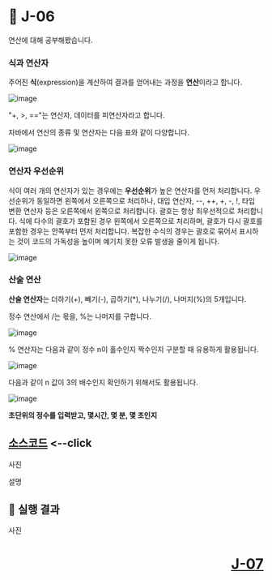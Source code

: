 # 📖 J-06
연산에 대해 공부해봤습니다.

### **식과 연산자**

주어진 **식**(expression)을 계산하여 결과를 얻어내는 과정을 **연산**이라고 합니다.

![image](https://github.com/user-attachments/assets/074f5da5-ff84-4f26-81c9-84c7ce729f33)

"+, >, =="는 연산자, 데이터를 피연산자라고 합니다.

자바에서 연산의 종류 및 연산자는 다음 표와 같이 다양합니다.

![image](https://github.com/user-attachments/assets/bd5b9bcd-2496-47bb-b7f1-db695dbc8a92)

### **연산자 우선순위**

식이 여러 개의 연산자가 있는 경우에는 **우선순위**가 높은 연산자를 먼저 처리합니다. 
우선순위가 동일하면 왼쪽에서 오른쪽으로 처리하나, 대입 연산자, --, ++, +, -, !, 타입 변환 연산자 등은 오른쪽에서 왼쪽으로 처리합니다. 괄호는 항상 최우선적으로 처리합니다.
식에 다수의 괄호가 포함된 경우 왼쪽에서 오른쪽으로 처리하며, 괄호가 다시 괄호를 포함한 경우는 안쪽부터 먼저 처리합니다.
복잡한 수식의 경우는 괄호로 묶어서 표시하는 것이 코드의 가독성을 높이며 예기치 못한 오류 발생을 줄이게 됩니다.

![image](https://github.com/user-attachments/assets/404776ea-14ac-40df-a4ab-6f7b97ee60b3)

### **산술 연산**

**산술 연산자**는 더하기(+), 빼기(-), 곱하기(*), 나누기(/), 나머지(%)의 5개입니다.

정수 연산에서 /는 몫을, %는 나머지를 구합니다. 

![image](https://github.com/user-attachments/assets/07af7e96-11e3-4f41-8fc2-8ddc897ac3c4)

% 연산자는 다음과 같이 정수 n이 홀수인지 짝수인지 구분할 때 유용하게 활용됩니다.

![image](https://github.com/user-attachments/assets/95b37f44-3aa4-4ef7-9619-af3e04cd0527)

다음과 같이 n 값이 3의 배수인지 확인하기 위해서도 활용됩니다.

![image](https://github.com/user-attachments/assets/93f9dc42-4c40-4bc7-96ac-0763170bca18)

**초단위의 정수를 입력받고, 몇시간, 몇 분, 몇 초인지**

[소스코드](./J06_1.java) <--click
---

사진

설명

📘 실행 결과
---

사진

# <p align="right">[J-07](./J_07.md)</p>
